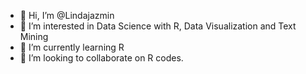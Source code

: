 - 👋 Hi, I’m @Lindajazmin
- 👀 I’m interested in Data Science with R, Data Visualization and Text Mining
- 🌱 I’m currently learning R
- 💞️ I’m looking to collaborate on R codes.

<!---
Lindajazmin/Lindajazmin is a ✨ special ✨ repository because its `README.md` (this file) appears on your GitHub profile.
You can click the Preview link to take a look at your changes.
--->
